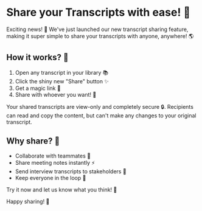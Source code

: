 # Share your Transcripts with ease! 🎉

Exciting news! 📢 We've just launched our new transcript sharing feature, making it super simple to share your transcripts with anyone, anywhere! 🌎

## How it works? 🤔

1. Open any transcript in your library 📚
2. Click the shiny new "Share" button ✨
3. Get a magic link 🔗
4. Share with whoever you want! 🤝

Your shared transcripts are view-only and completely secure 🔒. Recipients can read and copy the content, but can't make any changes to your original transcript.

## Why share? 🎯

- Collaborate with teammates 👥
- Share meeting notes instantly ⚡
- Send interview transcripts to stakeholders 💼
- Keep everyone in the loop 🔄

Try it now and let us know what you think! 💭

Happy sharing! 🚀
